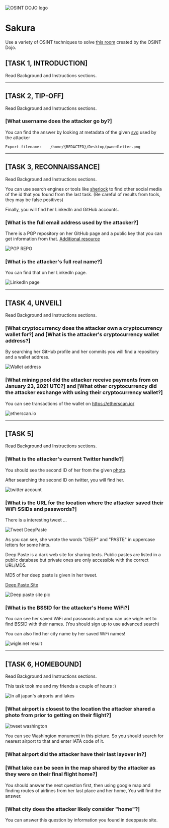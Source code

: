 ![OSINT DOJO logo](./img/Logo.png)
# Sakura
Use a variety of OSINT techniques to solve [this room](https://tryhackme.com/room/sakura) created by the OSINT Dojo.

## [TASK 1, INTRODUCTION]
Read Background and Instructions sections.

--- 

## [TASK 2, TIP-OFF]
Read Background and Instructions sections.

### [What username does the attacker go by?]
You can find the answer by looking at metadata of the given [svg]((https://raw.githubusercontent.com/OsintDojo/OsintDojo.github.io/d846483eb41dd4fdb6d00ac84ecdb4a66be6a191/TryHackMe/Sakura/sakurapwnedletter.svg)) used by the attacker
    
    Export-filename:	/home/{REDACTED}/Desktop/pwnedletter.png

---

## [TASK 3, RECONNAISSANCE]
Read Background and Instructions sections.

You can use search engines or tools like [sherlock](https://github.com/sherlock-project/sherlock) to find other social media of the id that you found from the last task. (Be careful of results from tools, they may be false positives)

Finally, you will find her LinkedIn and GitHub accounts.

### [What is the full email address used by the attacker?]
There is a PGP repository on her GitHub page and a public key that you can get information from that.
[Additional resource](http://www.macfreek.nl/memory/Analysing_PGP_Identities)

![PGP REPO](./img/PGP.JPG)

### [What is the attacker's full real name?]
You can find that on her LinkedIn page.

![LinkedIn page](./img/LinkedIn.jpg)

---

## [TASK 4, UNVEIL]
Read Background and Instructions sections.


### [What cryptocurrency does the attacker own a cryptocurrency wallet for?] and [What is the attacker's cryptocurrency wallet address?]
By searching her GitHub profile and her commits you will find a repository and a wallet address.

![Wallet address](./img/wallet.jpg)


### [What mining pool did the attacker receive payments from on January 23, 2021 UTC?] and [What other cryptocurrency did the attacker exchange with using their cryptocurrency wallet?]

You can see transactions of the wallet on https://etherscan.io/ 

![etherscan.io](./img/etherscan.jpg)

---

## [TASK 5]
Read Background and Instructions sections.

### [What is the attacker's current Twitter handle?]
You should see the second ID of her from the given [photo](https://raw.githubusercontent.com/OsintDojo/OsintDojo.github.io/main/TryHackMe/Sakura/taunt.png).

After searching the second ID on twitter, you will find her.

![twitter account](./img/twitter.jpg)

### [What is the URL for the location where the attacker saved their WiFi  SSIDs and passwords?]
There is a interesting tweet ...

![Tweet DeepPaste](./img/deeppasteTweet.jpg)

As you can see, she wrote the words "DEEP" and "PASTE" in uppercase letters for some hints.

Deep Paste is a dark web site for sharing texts. Public pastes are listed in a public database but private ones are only accessible with the correct URL/MD5.

MD5 of her deep paste is given in her tweet.

[Deep Paste Site](http://depastedihrn3jtw.onion/)

![Deep paste site pic](./img/deeppaste.jpg)

### [What is the BSSID for the attacker's Home WiFi?]
You can see her saved WiFi and passwords and you can use wigle.net to find BSSID with their names. (You should sign up to use advanced search)

You can also find her city name by her saved WiFi names!

![wigle.net result](./img/wigle.jpg)

---

## [TASK 6, HOMEBOUND]
Read Background and Instructions sections.

This task took me and my friends a couple of hours :) 

![In all japan's airports and lakes](./img/yak.gif)

### [What airport is closest to the location the attacker shared a photo from prior to getting on their flight?]

![tweet washington](./img/monument.jpg)

You can see Washington monument in this picture. So you should search for nearest airport to that and enter IATA code of it.






### [What airport did the attacker have their last layover in?]




### [What lake can be seen in the map shared by the attacker as they were on their final flight home?]

You should answer the next question first, then using google map and finding routes of airlines from her last place and her home, You will find the answer.


### [What city does the attacker likely consider "home"?]

You can answer this question by information you found in deeppaste site.
